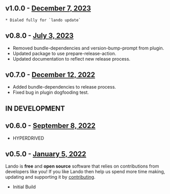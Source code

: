 ## v1.0.0 - [December 7, 2023](https://github.com/lando/mailhog/releases/tag/v1.0.0)
    * Dialed fully for `lando update`

## v0.8.0 - [July 3, 2023](https://github.com/lando/mailhog/releases/tag/v0.8.0)
  * Removed bundle-dependencies and version-bump-prompt from plugin.
  * Updated package to use prepare-release-action.
  * Updated documentation to reflect new release process.

## v0.7.0 - [December 12, 2022](https://github.com/lando/mailhog/releases/tag/v0.7.0)
  * Added bundle-dependencies to release process.
  * Fixed bug in plugin dogfooding test.

## IN DEVELOPMENT

## v0.6.0 - [September 8, 2022](https://github.com/lando/mailhog/releases/tag/v0.6.0)

* HYPERDRIVED

## v0.5.0 - [January 5, 2022](https://github.com/lando/mailhog/releases/tag/v0.5.0)

Lando is **free** and **open source** software that relies on contributions from developers like you! If you like Lando then help us spend more time making, updating and supporting it by [contributing](https://github.com/sponsors/lando).

* Initial Build
